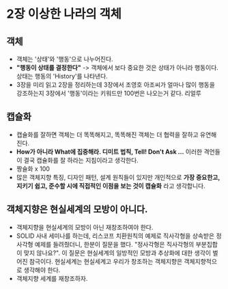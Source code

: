 # 2장 이상한 나라의 객체

## 객체
- 객체는 '상태'와 '행동'으로 나누어진다. 
- **"행동이 상태를 결정한다"** -> 객체에서 보다 중요한 것은 상태가 아니라 행동이다. 상태는 행동의 'History'를 나타낸다.
- 3장을 미리 읽고 2장을 정리하는데 3장에서 조영호 아조씨가 얼마나 많이 행동을 강조하는지 3장에서 '행동'이라는 키워드만 100번은 나오는거 같다. 리얼루

## 캡슐화
- 캡슐화를 잘하면 객체는 더 똑똑해지고, 똑똑해진 객체는 더 협력을 잘하고 유연해진다.
- **How가 아니라 What에 집중해라. 디미트 법칙, Tell! Don't Ask ...** 이러한 격언들이 결국 캡슐화를 잘 하라는 지침이라고 생각한다.
- 짱슐화 x 100
- 많은 객체지향 특징, 디자인 패턴, 설계 원칙들이 있지만 개인적으로 **가장 중요한고, 지키기 쉽고, 준수할 시에 직접적인 이점을 보는 것이 캡슐화** 라고 생각합니다.

## 객체지향은 현실세계의 모방이 아니다.
- 객체지향을 현실세계의 모방이 아닌 재창조하여야 한다.
- SOLID 사내 세미나를 하는데, 리스코프 치환원칙의 예제로 직사각형을 상속받은 정사각형 예제를 들려줬더니, 한분이 질문을 했다. "정사각형은 직사각형의 부분집합이 맞지 않나요?". 이 질문은 현실세계의 일방적인 모방과 추상화에 대한 생각이 벌어진 참극이다. 현실세계는 현실세계고 우리가 창조하는 객체지향은 객체지향적으로 생각해야 한다.
- 객체지향 세계를 재창조하자.